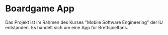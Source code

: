 # Boardgame App
Das Projekt ist im Rahmen des Kurses "Mobile Software Engineering" der IU entstanden. Es handelt sich um eine App für Brettspielfans.
